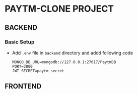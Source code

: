 # PAYTM-CLONE PROJECT

## BACKEND

### Basic Setup
- Add `.env` file in `backend` directory and addd following code
  ```
  MONGO_DB_URL=mongodb://127.0.0.1:27017/PaytmDB
  PORT=3000
  JWT_SECRET=paytm_secret
  ```

## FRONTEND